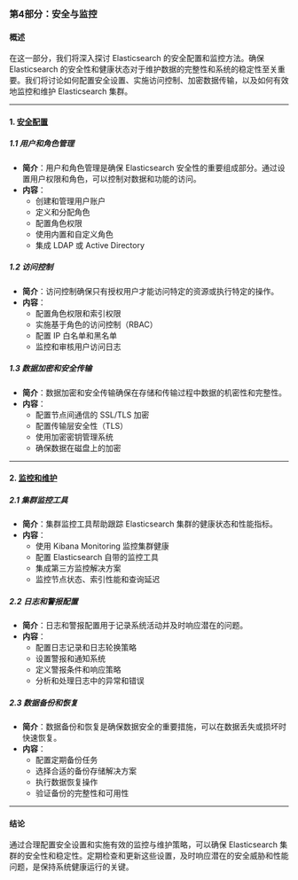 ### 第4部分：安全与监控

#### 概述

在这一部分，我们将深入探讨 Elasticsearch 的安全配置和监控方法。确保 Elasticsearch 的安全性和健康状态对于维护数据的完整性和系统的稳定性至关重要。我们将讨论如何配置安全设置、实施访问控制、加密数据传输，以及如何有效地监控和维护 Elasticsearch 集群。

---

#### 1. [安全配置](security/security-configuration.md)

##### 1.1 用户和角色管理

- **简介**：用户和角色管理是确保 Elasticsearch 安全性的重要组成部分。通过设置用户权限和角色，可以控制对数据和功能的访问。
- **内容**：
  - 创建和管理用户账户
  - 定义和分配角色
  - 配置角色权限
  - 使用内置和自定义角色
  - 集成 LDAP 或 Active Directory

##### 1.2 访问控制

- **简介**：访问控制确保只有授权用户才能访问特定的资源或执行特定的操作。
- **内容**：
  - 配置角色权限和索引权限
  - 实施基于角色的访问控制（RBAC）
  - 配置 IP 白名单和黑名单
  - 监控和审核用户访问日志

##### 1.3 数据加密和安全传输

- **简介**：数据加密和安全传输确保在存储和传输过程中数据的机密性和完整性。
- **内容**：
  - 配置节点间通信的 SSL/TLS 加密
  - 配置传输层安全性（TLS）
  - 使用加密密钥管理系统
  - 确保数据在磁盘上的加密

---

#### 2. [监控和维护](security/monitoring-maintenance.md)

##### 2.1 集群监控工具

- **简介**：集群监控工具帮助跟踪 Elasticsearch 集群的健康状态和性能指标。
- **内容**：
  - 使用 Kibana Monitoring 监控集群健康
  - 配置 Elasticsearch 自带的监控工具
  - 集成第三方监控解决方案
  - 监控节点状态、索引性能和查询延迟

##### 2.2 日志和警报配置

- **简介**：日志和警报配置用于记录系统活动并及时响应潜在的问题。
- **内容**：
  - 配置日志记录和日志轮换策略
  - 设置警报和通知系统
  - 定义警报条件和响应策略
  - 分析和处理日志中的异常和错误

##### 2.3 数据备份和恢复

- **简介**：数据备份和恢复是确保数据安全的重要措施，可以在数据丢失或损坏时快速恢复。
- **内容**：
  - 配置定期备份任务
  - 选择合适的备份存储解决方案
  - 执行数据恢复操作
  - 验证备份的完整性和可用性

---

#### 结论

通过合理配置安全设置和实施有效的监控与维护策略，可以确保 Elasticsearch 集群的安全性和稳定性。定期检查和更新这些设置，及时响应潜在的安全威胁和性能问题，是保持系统健康运行的关键。